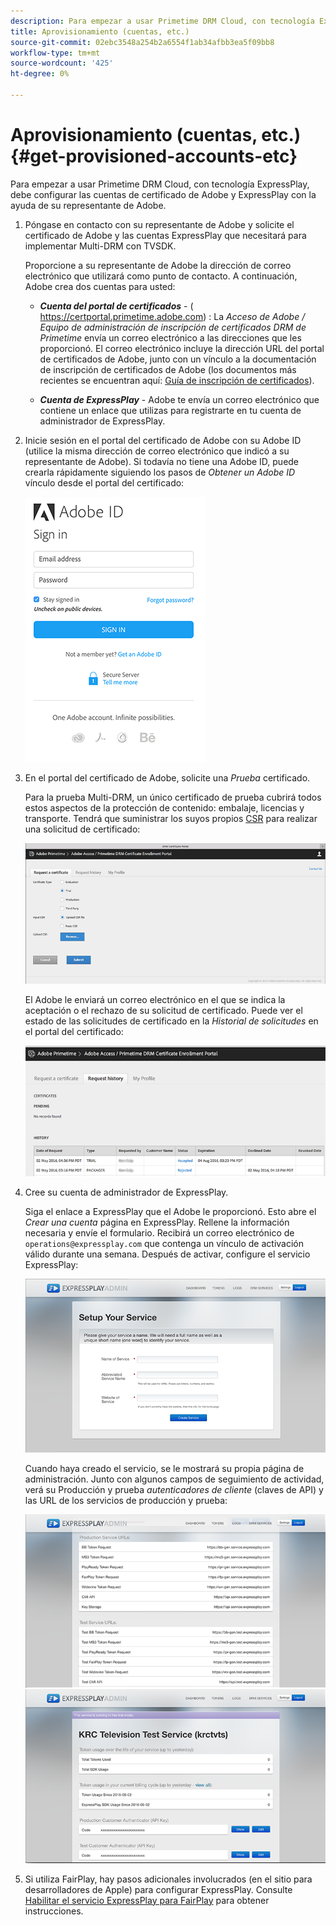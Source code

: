 ```yaml
---
description: Para empezar a usar Primetime DRM Cloud, con tecnología ExpressPlay, debe configurar las cuentas de certificado de Adobe y ExpressPlay con la ayuda de su representante de Adobe.
title: Aprovisionamiento (cuentas, etc.)
source-git-commit: 02ebc3548a254b2a6554f1ab34afbb3ea5f09bb8
workflow-type: tm+mt
source-wordcount: '425'
ht-degree: 0%

---
```


# Aprovisionamiento (cuentas, etc.) {#get-provisioned-accounts-etc}

Para empezar a usar Primetime DRM Cloud, con tecnología ExpressPlay, debe configurar las cuentas de certificado de Adobe y ExpressPlay con la ayuda de su representante de Adobe.

1. Póngase en contacto con su representante de Adobe y solicite el certificado de Adobe y las cuentas ExpressPlay que necesitará para implementar Multi-DRM con TVSDK.

   Proporcione a su representante de Adobe la dirección de correo electrónico que utilizará como punto de contacto. A continuación, Adobe crea dos cuentas para usted:

   * ***Cuenta del portal de certificados*** - ( https://certportal.primetime.adobe.com) : La *Acceso de Adobe / Equipo de administración de inscripción de certificados DRM de Primetime* envía un correo electrónico a las direcciones que les proporcionó. El correo electrónico incluye la dirección URL del portal de certificados de Adobe, junto con un vínculo a la documentación de inscripción de certificados de Adobe (los documentos más recientes se encuentran aquí: [Guía de inscripción de certificados](../../../digital-rights-management/certificate-enrollment-guide/about-certs.md)).

   * ***Cuenta de ExpressPlay*** - Adobe te envía un correo electrónico que contiene un enlace que utilizas para registrarte en tu cuenta de administrador de ExpressPlay.

1. Inicie sesión en el portal del certificado de Adobe con su Adobe ID (utilice la misma dirección de correo electrónico que indicó a su representante de Adobe). Si todavía no tiene una Adobe ID, puede crearla rápidamente siguiendo los pasos de *Obtener un Adobe ID* vínculo desde el portal del certificado:

   <!--<a id="fig_mst_gtj_wv"></a>-->

   ![](assets/cert_portal_sign-in-page-web.png)

1. En el portal del certificado de Adobe, solicite una *Prueba* certificado.

   Para la prueba Multi-DRM, un único certificado de prueba cubrirá todos estos aspectos de la protección de contenido: embalaje, licencias y transporte. Tendrá que suministrar los suyos propios [CSR](../../../digital-rights-management/certificate-enrollment-guide/request-certs/gen-cert-signing-req.md) para realizar una solicitud de certificado:
   <!--<a id="fig_op1_xwj_wv"></a>-->

   ![](assets/cert_portal_trial_request-web.png)

   El Adobe le enviará un correo electrónico en el que se indica la aceptación o el rechazo de su solicitud de certificado. Puede ver el estado de las solicitudes de certificado en la *Historial de solicitudes* en el portal del certificado:
   <!--<a id="fig_gkl_myj_wv"></a>-->

   ![](assets/cert_portal_request_history-web.png)

1. Cree su cuenta de administrador de ExpressPlay.

   Siga el enlace a ExpressPlay que el Adobe le proporcionó. Esto abre el *Crear una cuenta* página en ExpressPlay. Rellene la información necesaria y envíe el formulario. Recibirá un correo electrónico de `operations@expressplay.com` que contenga un vínculo de activación válido durante una semana. Después de activar, configure el servicio ExpressPlay:
   <!--<a id="fig_cjl_ztk_wv"></a>-->

   ![](assets/expressplay_create_service-web.png)

   Cuando haya creado el servicio, se le mostrará su propia página de administración. Junto con algunos campos de seguimiento de actividad, verá su Producción y prueba *autenticadores de cliente* (claves de API) y las URL de los servicios de producción y prueba:

   <!--<a id="fig_c5h_xdl_wv"></a>-->

   ![](assets/expressplay_admin_dashboard_2-web.png) ![](assets/expressplay_admin_dashboard-web.png)

1. Si utiliza FairPlay, hay pasos adicionales involucrados (en el sitio para desarrolladores de Apple) para configurar ExpressPlay. Consulte [Habilitar el servicio ExpressPlay para FairPlay](../../multi-drm-workflows/p-l-and-p/fairplay-workflow.md#enable-expressplay-service-for-fairplay) para obtener instrucciones.
